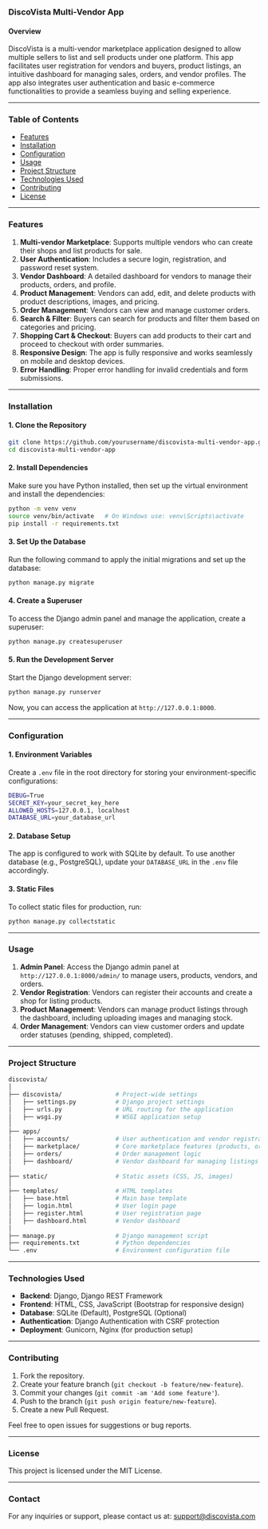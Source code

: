 ### DiscoVista Multi-Vendor App

#### Overview
DiscoVista is a multi-vendor marketplace application designed to allow multiple sellers to list and sell products under one platform. This app facilitates user registration for vendors and buyers, product listings, an intuitive dashboard for managing sales, orders, and vendor profiles. The app also integrates user authentication and basic e-commerce functionalities to provide a seamless buying and selling experience.

---

### Table of Contents

- [Features](#features)
- [Installation](#installation)
- [Configuration](#configuration)
- [Usage](#usage)
- [Project Structure](#project-structure)
- [Technologies Used](#technologies-used)
- [Contributing](#contributing)
- [License](#license)

---

### Features

1. **Multi-vendor Marketplace**: Supports multiple vendors who can create their shops and list products for sale.
2. **User Authentication**: Includes a secure login, registration, and password reset system.
3. **Vendor Dashboard**: A detailed dashboard for vendors to manage their products, orders, and profile.
4. **Product Management**: Vendors can add, edit, and delete products with product descriptions, images, and pricing.
5. **Order Management**: Vendors can view and manage customer orders.
6. **Search & Filter**: Buyers can search for products and filter them based on categories and pricing.
7. **Shopping Cart & Checkout**: Buyers can add products to their cart and proceed to checkout with order summaries.
8. **Responsive Design**: The app is fully responsive and works seamlessly on mobile and desktop devices.
9. **Error Handling**: Proper error handling for invalid credentials and form submissions.

---

### Installation

#### 1. Clone the Repository

```bash
git clone https://github.com/yourusername/discovista-multi-vendor-app.git
cd discovista-multi-vendor-app
```

#### 2. Install Dependencies

Make sure you have Python installed, then set up the virtual environment and install the dependencies:

```bash
python -m venv venv
source venv/bin/activate   # On Windows use: venv\Scripts\activate
pip install -r requirements.txt
```

#### 3. Set Up the Database

Run the following command to apply the initial migrations and set up the database:

```bash
python manage.py migrate
```

#### 4. Create a Superuser

To access the Django admin panel and manage the application, create a superuser:

```bash
python manage.py createsuperuser
```

#### 5. Run the Development Server

Start the Django development server:

```bash
python manage.py runserver
```

Now, you can access the application at `http://127.0.0.1:8000`.

---

### Configuration

#### 1. Environment Variables

Create a `.env` file in the root directory for storing your environment-specific configurations:

```bash
DEBUG=True
SECRET_KEY=your_secret_key_here
ALLOWED_HOSTS=127.0.0.1, localhost
DATABASE_URL=your_database_url
```

#### 2. Database Setup

The app is configured to work with SQLite by default. To use another database (e.g., PostgreSQL), update your `DATABASE_URL` in the `.env` file accordingly.

#### 3. Static Files

To collect static files for production, run:

```bash
python manage.py collectstatic
```

---

### Usage

1. **Admin Panel**: Access the Django admin panel at `http://127.0.0.1:8000/admin/` to manage users, products, vendors, and orders.
2. **Vendor Registration**: Vendors can register their accounts and create a shop for listing products.
3. **Product Management**: Vendors can manage product listings through the dashboard, including uploading images and managing stock.
4. **Order Management**: Vendors can view customer orders and update order statuses (pending, shipped, completed).

---

### Project Structure

```bash
discovista/
│
├── discovista/               # Project-wide settings
│   ├── settings.py           # Django project settings
│   ├── urls.py               # URL routing for the application
│   ├── wsgi.py               # WSGI application setup
│
├── apps/
│   ├── accounts/             # User authentication and vendor registration
│   ├── marketplace/          # Core marketplace features (products, orders)
│   ├── orders/               # Order management logic
│   ├── dashboard/            # Vendor dashboard for managing listings
│
├── static/                   # Static assets (CSS, JS, images)
│
├── templates/                # HTML templates
│   ├── base.html             # Main base template
│   ├── login.html            # User login page
│   ├── register.html         # User registration page
│   ├── dashboard.html        # Vendor dashboard
│
├── manage.py                 # Django management script
├── requirements.txt          # Python dependencies
└── .env                      # Environment configuration file
```

---

### Technologies Used

- **Backend**: Django, Django REST Framework
- **Frontend**: HTML, CSS, JavaScript (Bootstrap for responsive design)
- **Database**: SQLite (Default), PostgreSQL (Optional)
- **Authentication**: Django Authentication with CSRF protection
- **Deployment**: Gunicorn, Nginx (for production setup)

---

### Contributing

1. Fork the repository.
2. Create your feature branch (`git checkout -b feature/new-feature`).
3. Commit your changes (`git commit -am 'Add some feature'`).
4. Push to the branch (`git push origin feature/new-feature`).
5. Create a new Pull Request.

Feel free to open issues for suggestions or bug reports.

---

### License

This project is licensed under the MIT License.

---

### Contact

For any inquiries or support, please contact us at: support@discovista.com

